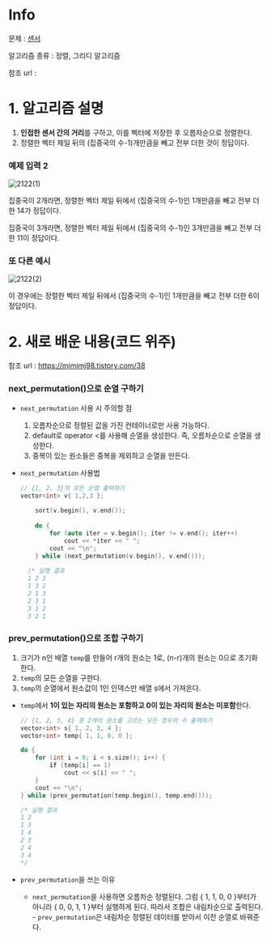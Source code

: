 # Info

문제 : [센서](https://www.acmicpc.net/problem/2212)

알고리즘 종류 : 정렬, 그리디 알고리즘

참조 url :


# 1. 알고리즘 설명

1. **인접한 센서 간의 거리**를 구하고, 이를 벡터에 저장한 후 오름차순으로 정렬한다.
2. 정렬한 벡터 제일 뒤의 (집중국의 수-1)개만큼을 빼고 전부 더한 것이 정답이다.

### 예제 입력 2
![2122(1)](https://user-images.githubusercontent.com/57346428/151377021-3869a28b-cac0-424c-a47b-2fe68bcbfaca.jpg)

집중국이 2개라면, 정렬한 벡터 제일 뒤에서 (집중국의 수-1)인 1개만큼을 빼고 전부 더한 14가 정답이다.

집중국이 3개라면, 정렬한 벡터 제일 뒤에서 (집중국의 수-1)인 3개만큼을 빼고 전부 더한 11이 정답이다.

### 또 다른 예시
![2122(2)](https://user-images.githubusercontent.com/57346428/151377025-9a460325-bf9c-4198-900f-b25ad3f7dcaf.jpg)

이 경우에는 정렬한 벡터 제일 뒤에서 (집중국의 수-1)인 1개만큼을 빼고 전부 더한 6이 정답이다.


# 2. 새로 배운 내용(코드 위주)

참조 url : https://mjmjmj98.tistory.com/38


### next_permutation()으로 순열 구하기

- `next_permutation` 사용 시 주의할 점
    1. 오름차순으로 정렬된 값을 가진 컨테이너로만 사용 가능하다.
    2. default로 operator <를 사용해 순열을 생성한다. 즉, 오름차순으로 순열을 생성한다.
    3. 중복이 있는 원소들은 중복을 제외하고 순열을 만든다.
  
- `next_permutation` 사용법
    ```cpp
    // {1, 2, 3}의 모든 순열 출력하기
    vector<int> v{ 1,2,3 };
    	
    	sort(v.begin(), v.end());
    	
    	do {
    		for (auto iter = v.begin(); iter != v.end(); iter++)
    			cout << *iter << " ";
    		cout << "\n";
    	} while (next_permutation(v.begin(), v.end()));
      
      /* 실행 결과
      1 2 3
      1 3 2
      2 1 3
      2 3 1
      3 1 2
      3 2 1
    ```
    
### prev_permutation()으로 조합 구하기
1. 크기가 n인 배열 `temp`를 만들어 r개의 원소는 1로, (n-r)개의 원소는 0으로 초기화한다.
2.  `temp`의 모든 순열을 구한다.
3.  `temp`의 순열에서 원소값이 1인 인덱스만 배열 s에서 가져온다.
 -  `temp`에서 **1이 있는 자리의 원소는 포함하고 0이 있는 자리의 원소는 미포함**한다.
   
    ```cpp
    // {1, 2, 3, 4} 중 2개의 원소를 고르는 모든 경우의 수 출력하기
    vector<int> s{ 1, 2, 3, 4 };
    vector<int> temp{ 1, 1, 0, 0 };
    
    do {
    	for (int i = 0; i < s.size(); i++) {
    		if (temp[i] == 1)
    			cout << s[i] << " ";
    	}
    	cout << "\n";
    } while (prev_permutation(temp.begin(), temp.end()));
    
    /* 실행 결과
    1 2
    1 3
    1 4
    2 3
    2 4
    3 4
    */
    ```
    
  - `prev_permutation`을 쓰는 이유
       - `next_permutation`을 사용하면 오름차순 정렬된다. 그럼 { 1, 1, 0, 0 }부터가 아니라 { 0, 0, 1, 1 }부터 실행하게 된다. 따라서 조합은 내림차순으로 출력된다.
        - `prev_permutation`은 내림차순 정렬된 데이터를 받아서 이전 순열로 바꿔준다.
 

